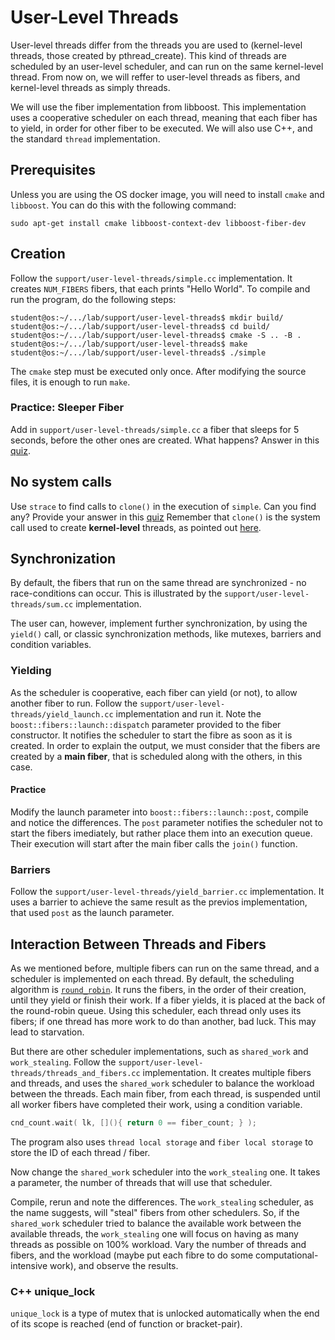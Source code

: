 # User-Level Threads

User-level threads differ from the threads you are used to (kernel-level threads, those created by pthread_create).
This kind of threads are scheduled by an user-level scheduler, and can run on the same kernel-level thread.
From now on, we will reffer to user-level threads as fibers, and kernel-level threads as simply threads.

We will use the fiber implementation from libboost.
This implementation uses a cooperative scheduler on each thread, meaning that each fiber has to yield, in order for other fiber to be executed.
We will also use C++, and the standard `thread` implementation.

## Prerequisites

Unless you are using the OS docker image, you will need to install `cmake` and `libboost`.
You can do this with the following command:

```console
sudo apt-get install cmake libboost-context-dev libboost-fiber-dev
```

## Creation

Follow the `support/user-level-threads/simple.cc` implementation.
It creates `NUM_FIBERS` fibers, that each prints "Hello World".
To compile and run the program, do the following steps:

```console
student@os:~/.../lab/support/user-level-threads$ mkdir build/
student@os:~/.../lab/support/user-level-threads$ cd build/
student@os:~/.../lab/support/user-level-threads$ cmake -S .. -B .
student@os:~/.../lab/support/user-level-threads$ make
student@os:~/.../lab/support/user-level-threads$ ./simple
```

The `cmake` step must be executed only once.
After modifying the source files, it is enough to run `make`.

### Practice: Sleeper Fiber

Add in `support/user-level-threads/simple.cc` a fiber that sleeps for 5 seconds, before the other ones are created.
What happens?
Answer in this [quiz](../quiz/sleeping-on-a-fiber.md).

## No system calls

Use `strace` to find calls to `clone()` in the execution of `simple`.
Can you find any?
Provide your answer in this [quiz](../quiz/fiber-strace.md)
Remember that `clone()` is the system call used to create **kernel-level** threads, as pointed out [here](./arena.md#threads-and-processes-clone).

## Synchronization

By default, the fibers that run on the same thread are synchronized - no race-conditions can occur.
This is illustrated by the `support/user-level-threads/sum.cc` implementation.

The user can, however, implement further synchronization, by using the `yield()` call, or classic synchronization methods, like mutexes, barriers and condition variables.

### Yielding

As the scheduler is cooperative, each fiber can yield (or not), to allow another fiber to run.
Follow the `support/user-level-threads/yield_launch.cc` implementation and run it.
Note the `boost::fibers::launch::dispatch` parameter provided to the fiber constructor.
It notifies the scheduler to start the fibre as soon as it is created.
In order to explain the output, we must consider that the fibers are created by a **main fiber**, that is scheduled along with the others, in this case.

#### Practice

Modify the launch parameter into `boost::fibers::launch::post`, compile and notice the differences.
The `post` parameter notifies the scheduler not to start the fibers imediately, but rather place them into an execution queue.
Their execution will start after the main fiber calls the `join()` function.

### Barriers

Follow the `support/user-level-threads/yield_barrier.cc` implementation.
It uses a barrier to achieve the same result as the previos implementation, that used `post` as the launch parameter.

## Interaction Between Threads and Fibers

As we mentioned before, multiple fibers can run on the same thread, and a scheduler is implemented on each thread.
By default, the scheduling algorithm is [`round_robin`](https://www.guru99.com/round-robin-scheduling-example.html).
It runs the fibers, in the order of their creation, until they yield or finish their work.
If a fiber yields, it is placed at the back of the round-robin queue.
Using this scheduler, each thread only uses its fibers;
if one thread has more work to do than another, bad luck.
This may lead to starvation.

But there are other scheduler implementations, such as `shared_work` and `work_stealing`.
Follow the `support/user-level-threads/threads_and_fibers.cc` implementation.
It creates multiple fibers and threads, and uses the `shared_work` scheduler to balance the workload between the threads.
Each main fiber, from each thread, is suspended until all worker fibers have completed their work, using a condition variable.

```cpp
cnd_count.wait( lk, [](){ return 0 == fiber_count; } );
```

The program also uses `thread local storage` and `fiber local storage` to store the ID of each thread / fiber.

Now change the `shared_work` scheduler into the `work_stealing` one.
It takes a parameter, the number of threads that will use that scheduler.

Compile, rerun and note the differences.
The `work_stealing` scheduler, as the name suggests, will "steal" fibers from other schedulers.
So, if the `shared_work` scheduler tried to balance the available work between the available threads, the `work_stealing` one will focus on having as many threads as possible on 100% workload.
Vary the number of threads and fibers, and the workload (maybe put each fibre to do some computational-intensive work), and observe the results.

### C++ unique_lock

`unique_lock` is a type of mutex that is unlocked automatically when the end of its scope is reached (end of function or bracket-pair).
